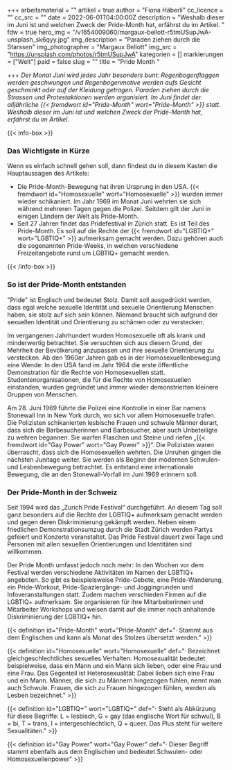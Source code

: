 +++
arbeitsmaterial = ""
artikel = true
author = "Fiona Häberli"
cc_licence = ""
cc_src = ""
date = 2022-06-01T04:00:00Z
description = "Weshalb dieser im Juni ist und welchen Zweck der Pride-Month hat, erfährst du im Artikel. "
fdw = true
hero_img = "/v1654009060/margaux-bellott-r5tmUSupJwA-unsplash_sk6qyy.jpg"
img_description = "Paraden ziehen durch die Starssen"
img_photographer = "Margaux Bellott"
img_src = "https://unsplash.com/photos/r5tmUSupJwA"
kategorien = []
markierungen = ["Welt"]
paid = false
slug = ""
title = "Pride Month  "

+++
_Der Monat Juni wird jedes Jahr besonders bunt: Regenbogenflaggen werden geschwungen und Regenbogenmotive werden aufs Gesicht geschminkt oder auf der Kleidung getragen. Paraden ziehen durch die Strassen und Protestaktionen werden organisiert. Im Juni findet der alljährliche_ _{{< fremdwort id="Pride-Month" wort="Pride-Month" >}}_ _statt. Weshalb dieser im Juni ist und welchen Zweck der Pride-Month hat, erfährst du im Artikel._

{{< info-box >}} <h3>Das Wichtigste in Kürze</h3>

<p>Wenn es einfach schnell gehen soll, dann findest du in diesem Kasten die Hauptaussagen des Artikels:</p>

<ul>

<li>Die Pride-Month-Bewegung hat ihren Ursprung in den USA. {{< fremdwort id="Homosexuelle" wort="Homosexuelle" >}} wurden immer wieder schikaniert. Im Jahr 1969 im Monat Juni wehrten sie sich während mehreren Tagen gegen die Polizei. Seitdem gilt der Juni in einigen Ländern der Welt als Pride-Month.</li>

<li>Seit 27 Jahren findet das Pridefestival in Zürich statt. Es ist Teil des Pride-Month. Es soll auf die Rechte der {{< fremdwort id="LGBTIQ+" wort="LGBTIQ+" >}} aufmerksam gemacht werden. Dazu gehören auch die sogenannten Pride-Weeks, in welchen verschiedene Freizeitangebote rund um LGBTIQ+ gemacht werden.</li>

</ul> {{< /info-box >}}

### So ist der Pride-Month entstanden

"Pride" ist Englisch und bedeutet Stolz. Damit soll ausgedrückt werden, dass egal welche sexuelle Identität und sexuelle Orientierung Menschen haben, sie stolz auf sich sein können. Niemand braucht sich aufgrund der sexuellen Identität und Orientierung zu schämen oder zu verstecken.

Im vergangenen Jahrhundert wurden Homosexuelle oft als krank und minderwertig betrachtet. Sie versuchten sich aus diesem Grund, der Mehrheit der Bevölkerung anzupassen und ihre sexuelle Orientierung zu verstecken. Ab den 1960er Jahren gab es in der Homosexuellenbewegung eine Wende: In den USA fand im Jahr 1964 die erste öffentliche Demonstration für die Rechte von Homosexuellen statt. Studentenorganisationen, die für die Rechte von Homosexuellen einstanden, wurden gegründet und immer wieder demonstrierten kleinere Gruppen von Menschen.

Am 28. Juni 1969 führte die Polizei eine Kontrolle in einer Bar namens Stonewall Inn in New York durch, wo sich vor allem Homosexuelle trafen. Die Polizisten schikanierten lesbische Frauen und schwule Männer derart, dass sich die Barbesucherinnen und Barbesucher, aber auch Unbeteiligte zu wehren begannen. Sie warfen Flaschen und Steine und riefen „{{< fremdwort id="Gay Power" wort="Gay Power" >}}“. Die Polizisten waren überrascht, dass sich die Homosexuellen wehrten. Die Unruhen gingen die nächsten Junitage weiter. Sie werden als Beginn der modernen Schwulen- und Lesbenbewegung betrachtet. Es entstand eine internationale Bewegung, die an den Stonewall-Vorfall im Juni 1969 erinnern soll.

### Der Pride-Month in der Schweiz

Seit 1994 wird das „Zurich Pride Festival“ durchgeführt. An diesem Tag soll ganz besonders auf die Rechte der LGBTIQ+ aufmerksam gemacht werden und gegen deren Diskriminierung gekämpft werden. Neben einem friedlichen Demonstrationsumzug durch die Stadt Zürich werden Partys gefeiert und Konzerte veranstaltet. Das Pride Festival dauert zwei Tage und Personen mit allen sexuellen Orientierungen und Identitäten sind willkommen.

Der Pride Month umfasst jedoch noch mehr: In den Wochen vor dem Festival werden verschiedene Aktivitäten im Namen der LGBTIQ+ angeboten. So gibt es beispielsweise Pride-Gebete, eine Pride-Wanderung, ein Pride-Workout, Pride-Spaziergänge- und Joggingrunden und Infoveranstaltungen statt. Zudem machen verschieden Firmen auf die LGBTIQ+ aufmerksam. Sie organisieren für ihre Mitarbeiterinnen und Mitarbeiter Workshops und weisen damit auf die immer noch anhaltende Diskriminierung der LGBTIQ+ hin.

{{< definition id="Pride-Month" wort="Pride-Month" def="· Stammt aus dem Englischen und kann als Monat des Stolzes übersetzt werden." >}}

{{< definition id="Homosexuelle" wort="Homosexuelle" def="· Bezeichnet gleichgeschlechtliches sexuelles Verhalten. Homosexualität bedeutet beispielweise, dass ein Mann und ein Mann sich lieben, oder eine Frau und eine Frau. Das Gegenteil ist Heterosexualität: Dabei lieben sich eine Frau und ein Mann. Männer, die sich zu Männern hingezogen fühlen, nennt man auch Schwule. Frauen, die sich zu Frauen hingezogen fühlen, werden als Lesben bezeichnet." >}}

{{< definition id="LGBTIQ+" wort="LGBTIQ+" def="· Steht als Abkürzung für diese Begriffe: L = lesbisch, G = gay (das englische Wort für schwul), B = bi, T = trans, I = intergeschlechtlich, Q = queer. Das Plus steht für weitere Sexualitäten." >}}

{{< definition id="Gay Power" wort="Gay Power" def="· Dieser Begriff stammt ebenfalls aus dem Englischen und bedeutet Schwulen- oder Homosexuellenpower" >}}
